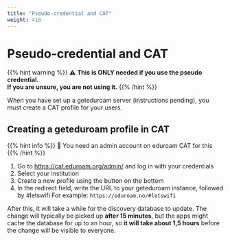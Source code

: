 ```yaml
---
title: "Pseudo-credential and CAT"
weight: 410
---
```


# Pseudo-credential and CAT

{{% hint warning %}}
⚠️ **This is ONLY needed if you use the pseudo credential.  
If you are unsure, you are not using it.**
{{% /hint %}}

When you have set up a geteduroam server (instructions pending), you must create a CAT profile for your users.


## Creating a geteduroam profile in CAT

{{% hint info %}}
🛂 You need an admin account on eduroam CAT for this
{{% /hint %}}

1. Go to https://cat.eduroam.org/admin/ and log in with your credentials
2. Select your institution
3. Create a new profile using the button on the bottom
4. In the redirect field, write the URL to your geteduroam instance, followed by #letswifi
   For example: `https://eduroam.no/#letswifi`

After this, it will take a while for the discovery database to update.
The change will typically be picked up **after 15 minutes**, but the apps might cache the database for up to an hour, so **it will take about 1,5 hours** before the change will be visible to everyone.
